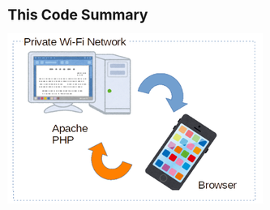 <h1>This Code Summary</h1>

<img src="https://github.com/sugakenn/simple-web-file-transfer/blob/images/summary.png" alt="summary"/>
